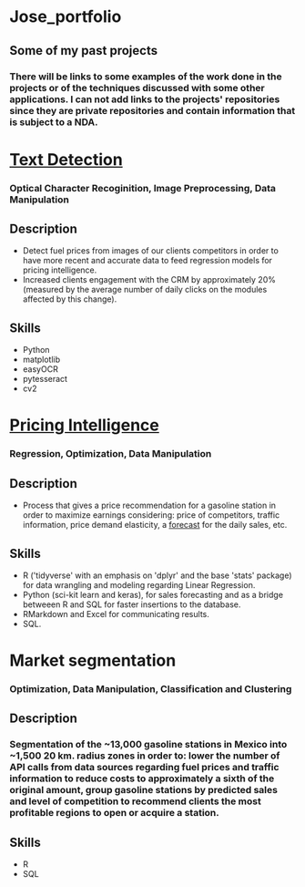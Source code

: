 # Jose_portfolio
## Some of my past projects
### There will be links to some examples of the work done in the projects or of the techniques discussed with some other applications. I can not add links to the projects' repositories since they are private repositories and contain information that is subject to a NDA.

# [Text Detection](https://github.com/JosARodriguez/jose_portfolio/blob/main/Preprocesamiento.pdf)
### Optical Character Recoginition, Image Preprocessing, Data Manipulation

## Description
* Detect fuel prices from images of our clients competitors in order to have more recent and accurate data to feed regression models for pricing intelligence.
* Increased clients engagement with the CRM by approximately 20% (measured by the average number of daily clicks on the modules affected by this change). 

## Skills

* Python
* matplotlib
* easyOCR
* pytesseract
* cv2

# [Pricing Intelligence](https://github.com/JosARodriguez/jose_portfolio/blob/main/pricingIntelligence.pdf)
### Regression, Optimization, Data Manipulation

## Description 
* Process that gives a price recommendation for a gasoline station in order to maximize earnings considering: price of competitors, traffic information, price demand elasticity, a [forecast](https://github.com/JosARodriguez/jose_portfolio/blob/main/Forecast.ipynb) for the daily sales, etc. 

## Skills

* R ('tidyverse' with an emphasis on 'dplyr' and the base 'stats' package) for data wrangling and modeling regarding Linear Regression.
* Python (sci-kit learn and keras), for sales forecasting and as a bridge betweeen R and SQL for faster insertions to the database.
* RMarkdown and Excel for communicating results.
* SQL.

# Market segmentation
### Optimization, Data Manipulation, Classification and Clustering


## Description

### Segmentation of the ~13,000 gasoline stations in Mexico into ~1,500 20 km. radius zones in order to: lower the number of API calls from data sources regarding fuel prices and traffic information to reduce costs to approximately a sixth of the original amount, group gasoline stations by predicted sales and level of competition to recommend clients the most profitable regions to open or acquire a station.

## Skills

* R
* SQL

